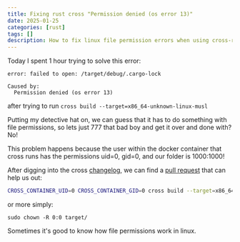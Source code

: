 ```yaml
---
title: Fixing rust cross "Permission denied (os error 13)" 
date: 2025-01-25
categories: [rust]
tags: []
description: How to fix linux file permission errors when using cross-rs/cross for rust cross compilation
---
```


Today I spent 1 hour trying to solve this error:
```cargo
error: failed to open: /target/debug/.cargo-lock

Caused by:
  Permission denied (os error 13)
``` 
after trying to run ```cross build --target=x86_64-unknown-linux-musl```


Putting my detective hat on, we can guess that it has to do something with file permissions, so lets just 777 that bad boy and get it over and done with? No!

This problem happens because the user within the docker container that cross runs has the permissions uid=0, gid=0, and our folder is 1000:1000!

After digging into the cross [changelog](https://github.com/cross-rs/cross/blob/main/CHANGELOG.md), we can find a [pull request](https://github.com/cross-rs/cross/pull/543) that can help us out:

```bash
CROSS_CONTAINER_UID=0 CROSS_CONTAINER_GID=0 cross build --target=x86_64-unknown-linux-musl
```

or more simply:

```
sudo chown -R 0:0 target/
```

Sometimes it's good to know how file permissions work in linux. 